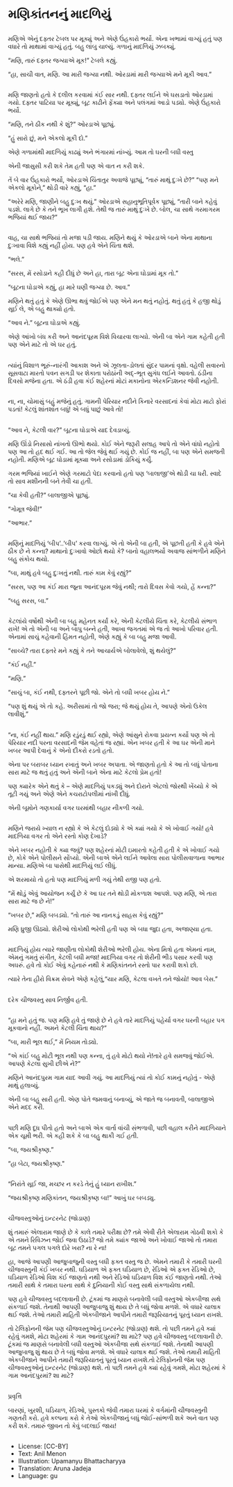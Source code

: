 # મણિકાંતનનું માદળિયું

##
મણિએ એનું દફ્તર ટેબલ પર મૂક્યું અને એણે ઉંહકારો ભર્યો. એના ખભામાં વાગ્યું હતું પણ વધારે તો માથામાં વાગ્યું હતું. બહુ લાંબુ ચાલ્યું. ગળાનું માદળિયું ઝબક્યું.

“મણિ, તારું દફ્તર જગ્યાએ મૂક!” ટેબલે કહ્યું.

“હા, સાચી વાત, મણિ. આ મારી જગ્યા નથી. ઓરડામાં મારી જગ્યાએ મને મૂકી આવ.”

##
મણિ જાણતો હતો કે દલીલ કરવામાં કંઈ સાર નથી. દફ્તર લઈને એ ઘસડાતો ઓરડામાં ગયો. દફ્તર પાટિયા પર મૂક્યું, બૂટ કાઢીને ફેંક્યા અને પલંગમાં આડો પડ્યો. એણે ઉંહકારો ભર્યો.

“મણિ, તને ઠીક નથી કે શું?” ઓરડાએ પૂછ્યું.

“હું સારો છું, મને એકલો મૂકી દો.”

એણે ગળામાંથી માદળિયું કાઢ્યું અને ભંગારમાં નાંખ્યું. આમ તો ઘરની બધી વસ્તુ 

એની જાસુસી કરી શકે તેમ હતી પણ એ વાત ન કરી શકે.

તેં બે વાર ઉંહકારો ભર્યો, ઓરડાએ ચિંતાતુર અવાજે પૂછ્યું, “તારું માથું દુઃખે છે?”
“પણ મને એકલો મૂકોને,” થોડી વારે કહ્યું, “હા.”

“અરેરે મણિ, જાણીને બહુ દુઃખ થયું.” ઓરડાએ સહાનુભૂતિપૂર્વક પૂછ્યું, “તારી બાને કહેવું પડશે. લાગે છે કે તને ભૂખ લાગી હશે. તેથી જ તારું માથું દુઃખે છે. બોલ, ચા સાથે ગરમાગરમ ભજિયાં થઈ જાય?”

##
વાહ, ચા સાથે ભજિયાં તો મજા પડી જાય. મણિને થયું કે ઓરડાએ બાને એના માથાના દુઃખાવા વિશે કહ્યું નહીં હોય. પણ હવે એને ચિંતા થશે.

“ભલે.”

“સરસ, મેં રસોડાને કહી દીધું છે અને હા, તારા બૂટ એના ઘોડામાં મૂક તો.”

“બૂટના ઘોડાએ કહ્યું, હા મારે ઘણી જગ્યા છે. આવ.”

મણિને થતું હતું કે એણે ઊભા થવું જોઈએ પણ એને મન થતું નહોતું. થતું હતું કે હજી થોડું સૂઈ લે, એ બહુ થાક્યો હતો.

“આવ ને.” બૂટના ઘોડાએ કહ્યું.

એણે આંખો બંધ કરી અને આનંદપૂરમ વિશે વિચારવા લાગ્યો. એની બા એને ગામ કહેતી હતી પણ એને માટે તો એ ઘર હતું.

##
ત્યાંનું વિશાળ ભૂરું-નારંગી આકાશ અને એ ઝૂલતા-ડોલતાં સુંદર પામનાં વૃક્ષો. વહેલી સવારનો સૂસવાટા મારતો પવન સગડી પર શેકાતા પરોઠાંની અદ્-ભૂત સુગંધ લઈને આવતો. ઠંડીના દિવસો મજેના હતા. એ ઠંડી હવા કંઈ શહેરનાં મોટાં મકાનોના એરકન્ડિશનર જેવી નહોતી.

##
ના, ના, ચોમાસું બહું મજેનું હતું. ગામની પેરિયાર નદીને કિનારે વરસાદનાં કેવાં મોટા માટો ફોરાં પડતાં! કેટલું શાંતશાંત બધું! એ બધું પાછું આવે તો!

##
“આવ ને, કેટલી વાર?” બૂટના ઘોડાએ યાદ દેવડાવ્યું.

મણિ ઊંડો નિસાસો નાંખતો ઊભો થયો. કોઈ એને જરૂરી સલાહ આપે તો એને વાંધો નહોતો પણ આ તો હદ થઈ ગઈ. આ તો જેલ જેવું થઈ ગયું છે. કોઈ જ નહીં, બા પણ એને સમજતી નહોતી. મણિએ બૂટ ઘોડામાં મૂક્યા અને રસોડામાં ડોકિયું કર્યું.

ગરમ ભજિયાં ખાઈને એણે ગરમાટો પેદા કરવાનો હતો પણ ‘બાલાજી’એ થોડી ચા ધરી. સ્વાદે તો સાવ મશીનની બને તેવી ચા હતી.

“ચા કેવી હતી?” બાલાજીએ પૂછ્યું.

“ગોમૂત્ર જેવી!”

“આભાર.”

##
મણિનું માદળિયું ‘બીપ’..’બીપ’ કરવા લાગ્યું. એ તો એની બા હતી, એ પૂછતી હતી કે હવે એને ઠીક છે ને કન્ના? માથાનો દુઃખાવો ઓછો થયો કે? બાનો વહાલભર્યો અવાજ સાંભળીને મણિને બહુ સંકોચ થયો.

“બા, માથું હવે બહુ દુઃખતું નથી. તારું કામ કેવું રહ્યું?”

“સરસ, પણ આ કંઈ મારા જૂના આનંદપૂરમ જેવું નથી; તારો દિવસ કેવો ગયો, હેં કન્ના?”

“બહુ સરસ, બા.”

##
કેટલાંયે વર્ષોથી એની બા બહુ મહેનત કર્યાં કરે, એની કેટલીયે ચિંતા કરે, કેટલીયે સંભાળ રાખે! એ તો એની બા અને બાપુ બન્ને હતી, આખા જગતમાં એ જ તો આખો પરિવાર હતી. એનામાં સાચું કહેવાની હિંમત નહોતી, એણે કહ્યું કે બા બહુ મજા આવી.

“સાચ્ચે? તારા દફ્તરે મને કહ્યું કે તને આચાર્યએ બોલાવેલો, શું થયેલું?”

“કંઈ નહીં.”

“મણિ.”

“સાચું બા, કંઈ નથી, દફ્તરને પૂછી જો. એને તો બધી ખબર હોય ને.”

“પણ શું થયું એ તો કહે. અરીસામાં તો જો જરા; જે થયું હોય તે, આપણે એનો ઉકેલ લાવીશું.”

##
“ના, કંઈ નહીં થાય.” મણિ રડુંરડું થઈ રહ્યો, એણે આંસુને રોકવા પ્રયત્ન કર્યો પણ એ તો પેરિયાર નદી પરના વરસાદની જેમ વહેતાં જ રહ્યાં. એન ખબર હતી કે આ ઘર એની માને ખબર આપી દેવાનું કે એનો દીકરો રડતો હતો.

એના પર બરાબર ધ્યાન રખાતું અને ખબર અપાતા. એ જાણતો હતો કે આ તો બધું પોતાના સારા માટે જ થતું હતું અને એની બાને એના માટે કેટલો પ્રેમ હતો!

પણ ક્યારેક એને થતું કે – એણે માદળિયું પકડ્યું અને દોરાને એટલો જોરથી ખેંચ્યો કે એ તૂટી ગયું અને એણે એને કચરાટોપલીમાં નાંખી દીધું. 

એની બૂમોને ગણકાર્યા વગર ઘરમાંથી બહાર નીકળી ગયો.

##
મણિને જરાયે ખ્યાલ ન રહ્યો કે એ કેટલું દોડ્યો કે એ ક્યાં ગયો કે એ ખોવાઈ ગયો! હવે માદળિયા વગર તો એને રસ્તો કોણ દેખાડે?

એને ખબર નહોતી કે ક્યા જવું? પણ શહેરનાં મોટી ઇમારતો કહેતી હતી કે એ ખોવાઈ ગયો છે, કોકે એને પોલીસને સોંપ્યો. એની બાએ એને લઈને આવેલા સારા પોલીસવાળાના આભાર માન્યા. મણિએ બા પાસેથી માદળિયું લઈ લીધું.

એ શરમાયો તો હતો પણ માદળિયું મળી ગયું તેથી રાજી પણ હતો.

“મેં થોડું એવું આયોજન કર્યું છે કે આ ઘર તને થોડી મોકળાશ આપશે. પણ મણિ, એ તારા સારા માટે જ છે ને!”

“ખબર છે,” મણિ બબડ્યો.
“તો તારું આ નાનકડું સાહસ કેવું રહ્યું?”

મણિ ધ્રુજી ઊઠ્યો. શેરીઓ લોકોથી ભરેલી હતી પણ એ બધા જુદા હતા, અજાણ્યા હતા.

##
માદળિયું હોય ત્યારે જાણીતા લોકોથી શેરીઓ ભરેલી હોય. એના મિત્રો હતા એમનાં નામ, એમનું ગમતું સંગીત, કેટલી બધી મજા! માદળિયા વગર તો શેરીની ભીડ પસાર કરવી પણ અઘરું. હવે તો કોઈ એવું કહેનારું નથી કે મણિકાંતનને રસ્તો પાર કરાવી શકો છો.

ત્યારે તેના હીરો વિક્રમ સેવને એણે કહેલું,“યાર મણિ, કેટલા વખતે તને જોયો! આવ બેસ.”

##
દરેક ચીજવસ્તુ સાવ નિર્જીવ હતી.

##
“હા મને હતું જ. પણ મણિ હવે તું જાણે છે ને હવે તારે માદળિયું પહેર્યા વગર ઘરની બહાર પગ મૂકવાનો નહીં. અમને કેટલી ચિંતા થાય?”

“બા, મારી ભૂલ થઈ,” મેં નિયમ તોડ્યો.

“એ કાંઈ બહુ મોટી ભૂલ નથી પણ કન્ના, તું હવે મોટો થયો ને!તારે હવે સમજવું જોઈએ. આપણે કેટલા સુખી છીએ ને?”

મણિને આનંદપુરમ ગામ યાદ આવી ગયું. આ માદળિયું ત્યાં તો કોઈ કામનું નહોતું - એણે માથું હલાવ્યું.

એની બા બહુ સારી હતી. એણ પોતે જમવાનું બનાવ્યું, એ જાતે જ બનાવતી, બાલાજીએ એને મદદ કરી.

##
પછી મણિ દૂધ પીતો હતો અને બાએ એક વાર્તા વાંચી સંભળાવી, પછી વહાલ કરીને માદળિયાને એક ચૂમી ભરી. એ કહી શકે કે બા બહુ થાકી ગઈ હતી.

“બા, જયશ્રીકૃષ્ણ.”

“હા બેટા, જયશ્રીકૃષ્ણ." 

##
“નિરાંતે સૂઈ જા, મચ્છર ન કરડે તેનું હું ધ્યાન રાખીશ.”

“જયશ્રીકૃષ્ણ મણિકાંતન, જયશ્રીકૃષ્ણ બા!” આખું ઘર બબડ્યુ.

##
ચીજવસ્તુઓનું ઇન્ટરનેટ (જોડાણ)

શું તમારું એલારામ જાણે છે કે કાલે તમારે પરીક્ષા છે? તમે એવી રીતે એલારામ ગોઠવી શકો કે એ તમને રિવિઝન જોઈ જવા ઉઠાડે? જો તમે ક્યાંક જાઓ અને ખોવાઈ જાઓ તો તમારા બૂટ તમને પગલ પગલે દોરે ખરા? ના રે ના!

હા, આજે આપણી આજુબાજુની વસ્તુ બધી ફક્ત વસ્તુ જ છે. એમને તમારી કે તમારી ઘરની ચીજવસ્તુની કંઈ ખબર નથી. ઘડિયાળ એ ફક્ત ઘડિયાળ છે, રેડિઓ એ ફક્ત રેડિઓ છે, ઘડિયાળ રેડિઓ વિશ કંઈ જાણતો નથી અને રેડિઓ ઘડિયાળ વિશ કંઈ જાણતો નથી. તેઓ તમારી સાથે કે તમારા ઘરના સાથે કે દુનિયાની કોઈ વસ્તુ સાથે સંકળાયેલા નથી.

પણ હવે ચીજવસ્તુ બદલાવાની છે. ટૂંકમાં જ માણસે બનાવેલી બધી વસ્તુઓ એકબીજા સથે સંકળાઈ જશે. તેનાથી આપણી આજુબાજુ શું થાય છે તે બધું જોવા મળશે. એ વધારે ચાલાક થઈ જશે. તેઓ તમારી માહિતી એકબીજાને આપીને તમારી જરૂરિયાતનું પૂરતું ધ્યાન રાખશે.

તો ટેલિફોનની જેમ પણ ચીજવસ્તુઓનું ઇન્ટરનેટ (જોડાણ) થશે. તો પછી તમને હવે ક્યાં રહેવું ગમશે, મોટા શહેરમાં કે ગામ આનંદપુરમાં? શા માટે? પણ હવે ચીજવસ્તુ બદલાવાની છે. ટૂંકમાં જ માણસે બનાવેલી બધી વસ્તુઓ એકબીજા સથે સંકળાઈ જશે. તેનાથી આપણી આજુબાજુ શું થાય છે તે બધું જોવા મળશે. એ વધારે ચાલાક થઈ જશે. તેઓ તમારી માહિતી એકબીજાને આપીને તમારી જરૂરિયાતનું પૂરતું ધ્યાન રાખશે.તો ટેલિફોનની જેમ પણ ચીજવસ્તુઓનું ઇન્ટરનેટ (જોડાણ) થશે. તો પછી તમને હવે ક્યાં રહેવું ગમશે, મોટા શહેરમાં કે ગામ આનંદપુરમાં? શા માટે?

##
પ્રવૃત્તિ

બારણાં, ખુરશી, ઘડિયાળ, રેડિઓ, પુસ્તકો જેવી તમારા ઘરમાં કે વર્ગમાંની ચીજવસ્તુની ગણતરી કરો. હવે કલ્પના કરો કે તેઓ એકબીજાનું બધું જોઈ-સાંભળી શકે અને વાત પણ કરી શકે. તમારું જીવન તો કેવું બદલાઈ જાય!

##
* License: [CC-BY]
* Text: Anil Menon
* Illustration: Upamanyu Bhattacharyya
* Translation: Aruna Jadeja
* Language: gu
